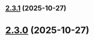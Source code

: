 ## [2.3.1](https://github.com/budchirp/trash-kit/compare/@trash-kit/ui-v2.3.0...@trash-kit/ui-v2.3.1) (2025-10-27)

# [2.3.0](https://github.com/budchirp/trash-kit/compare/@trash-kit/ui-v2.2.0...@trash-kit/ui-v2.3.0) (2025-10-27)
